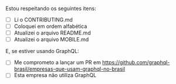 Estou respeitando os seguintes itens:
- [ ] Lí o CONTRIBUTING.md
- [ ] Coloquei em ordem alfabética
- [ ] Atualizei o arquivo README.md
- [ ] Atualizei o arquivo MOBILE.md

E, se estiver usando GraphQL:
- [ ] Me comprometo a lançar um PR em https://github.com/graphql-brasil/empresas-que-usam-graphql-no-brasil
- [ ] Esta empresa não utiliza GraphQL
